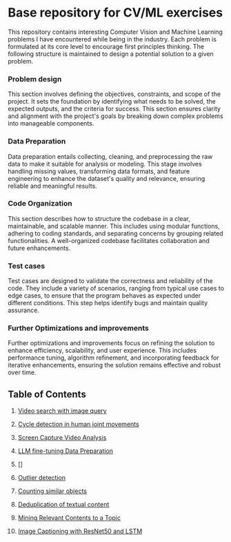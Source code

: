 # Base repository for CV/ML exercises
This repository contains interesting Computer Vision and Machine Learning problems I have encountered while being in the industry.
Each problem is formulated at its core level to encourage first principles thinking. The following structure is maintained to design 
a potential solution to a given problem.

### Problem design  
This section involves defining the objectives, constraints, and scope of the project. It sets the foundation by identifying 
what needs to be solved, the expected outputs, and the criteria for success. This section ensures clarity and alignment 
with the project's goals by breaking down complex problems into manageable components.

### Data Preparation  
Data preparation entails collecting, cleaning, and preprocessing the raw data to make it suitable for analysis or modeling. 
This stage involves handling missing values, transforming data formats, and feature engineering to enhance the dataset's 
quality and relevance, ensuring reliable and meaningful results.

### Code Organization  
This section describes how to  structure the codebase in a clear, maintainable, and scalable manner. This includes using modular 
functions, adhering to coding standards, and separating concerns by grouping related functionalities. A well-organized codebase 
facilitates collaboration and future enhancements.

### Test cases  
Test cases are designed to validate the correctness and reliability of the code. They include a variety of scenarios, ranging 
from typical use cases to edge cases, to ensure that the program behaves as expected under different conditions. This step 
helps identify bugs and maintain quality assurance.

### Further Optimizations and improvements  
Further optimizations and improvements focus on refining the solution to enhance efficiency, scalability, and user experience. 
This includes performance tuning, algorithm refinement, and incorporating feedback for iterative enhancements, ensuring the 
solution remains effective and robust over time.


## Table of Contents

01. [Video search with image query](./ex01/README.md)

02. [Cycle detection in human joint movements](./ex02/README.md)

03. [Screen Capture Video Analysis](./ex03/README.md)

04. [LLM fine-tuning Data Preparation](./ex04/README.md)

05. []

06. [Outlier detection](./ex06/README.md)

07. [Counting similar objects](./ex07/README.md)

08. [Deduplication of textual content](./ex08/README.md) 

09. [Mining Relevant Contents to a Topic](./ex09/README.md) 

10. [Image Captioning with ResNet50 and LSTM](./ex10/README.md) 